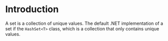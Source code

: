 # Introduction

A set is a collection of unique values. The default .NET implementation of a set if the `HashSet<T>` class, which is a collection that only contains unique values.
